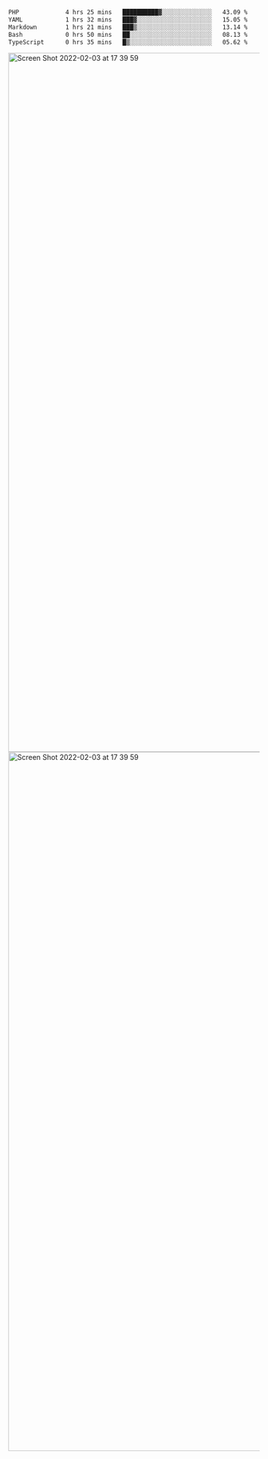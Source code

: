 <!--START_SECTION:waka-->

```txt
PHP             4 hrs 25 mins   ██████████▓░░░░░░░░░░░░░░   43.09 %
YAML            1 hrs 32 mins   ███▓░░░░░░░░░░░░░░░░░░░░░   15.05 %
Markdown        1 hrs 21 mins   ███▒░░░░░░░░░░░░░░░░░░░░░   13.14 %
Bash            0 hrs 50 mins   ██░░░░░░░░░░░░░░░░░░░░░░░   08.13 %
TypeScript      0 hrs 35 mins   █▒░░░░░░░░░░░░░░░░░░░░░░░   05.62 %
```

<!--END_SECTION:waka-->

<img width="1400" alt="Screen Shot 2022-02-03 at 17 39 59" src="https://user-images.githubusercontent.com/45716542/152387304-f2b60485-53a6-4f4b-a818-5cefb1b0c0ae.png">
<img width="1400" alt="Screen Shot 2022-02-03 at 17 39 59" src="https://user-images.githubusercontent.com/45716542/152387273-ea5cdf21-2a45-44da-8bef-00c1763b1d42.png">
